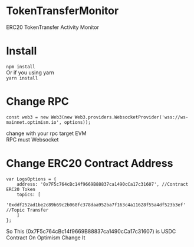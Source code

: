 # TokenTransferMonitor
ERC20 TokenTransfer Activity Monitor

# Install 
`npm install` \
Or if you using yarn \
`yarn install`

# Change RPC 
```JS
const web3 = new Web3(new Web3.providers.WebsocketProvider('wss://ws-mainnet.optimism.io', options));
```
change with your rpc target EVM \
RPC must Websocket

# Change ERC20 Contract Address

```JS
var LogsOptions = {
    address: '0x7F5c764cBc14f9669B88837ca1490cCa17c31607', //Contract ERC20 Token
    topics: [
        '0xddf252ad1be2c89b69c2b068fc378daa952ba7f163c4a11628f55a4df523b3ef' //Topic Transfer
    ]
};
```
So This (0x7F5c764cBc14f9669B88837ca1490cCa17c31607) is USDC Contract On Optimism Change It
